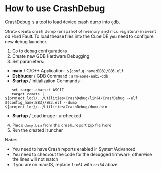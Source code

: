 # How to use CrashDebug

CrashDebug is a tool to load device crash dump into gdb.

Strato create crash dump (snapshot of memory and mcu registers) in event od Hard Fault.
To load thease files into the CubeIDE you need to configure new debug launcher.

1. Go to debug configurations
2. Create new GDB Hardware Debugging
3. Set parameters:
 * **main** / C/C++ Application : `${config_name:BB3}/BB3.elf`
 * **Debbuger** / GDB Command : `arm-none-eabi-gdb`
 * **Startup** / Initialization Commands : 
 ```
    set target-charset ASCII
    target remote | ${project_loc}/../Utilities/CrashDebug/lin64/CrashDebug --elf  ${config_name:BB3}/BB3.elf --dump ${project_loc}/../Utilities/CrashDebug/dump.bin
 ```
 * **Startup** / Load image : unchecked
4. Place `dump.bin` from the crash_report zip file here
5. Run the created launcher

Notes
* You need to have Crash reports enabled in System/Advanced
* You need to checkout the code for the debugged firmware, otherwise the lines will not match
* If you are on macOS, replace `lin64` with `osx64` above

